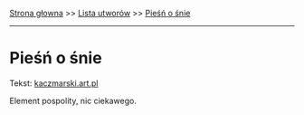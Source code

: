 [Strona głowna](../index.md) >> [Lista utworów](../list.md) >> [Pieśń o śnie](417.md)

---

# Pieśń o śnie

Tekst: [kaczmarski.art.pl](https://www.kaczmarski.art.pl/tworczosc/wiersze/piesn-o-snie/)

Element pospolity, nic ciekawego.